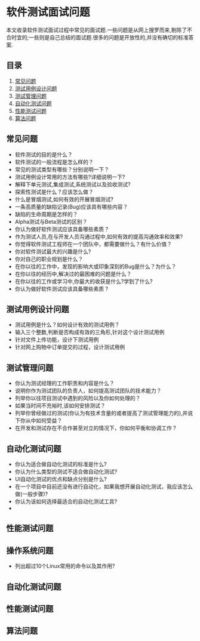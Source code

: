 ﻿# 软件测试面试问题

本文收录软件测试面试过程中常见的面试题.一些问题是从网上搜罗而来,剔除了不合时宜的;一些则是自己总结的面试题.很多的问题是开放性的,并没有确切的标准答案.
## <a name='toc'>目录</a>

1. [常见问题](#general_questions)
1. [测试用例设计问题](#testcase_questions)
1. [测试管理问题](#manage_questions)
1. [自动化测试问题](#automation_questions)
1. [性能测试问题](#perf_questions)
1. [算法问题](#algorithm_questions)

## <a name="general_questions">常见问题</a>

* 软件测试的目的是什么？
* 软件测试的一般流程是怎么样的？
* 常见的测试类型有哪些？分别说明一下？
* 测试用例设计常用的方法有哪些?详细说明一下?
* 解释下单元测试,集成测试,系统测试以及验收测试?
* 探索性测试是什么？应该怎么做？
* 什么是冒烟测试,如何有效的开展冒烟测试?
* 一条高质量的缺陷记录(Bug)应该具有哪些内容？
* 缺陷的生命周期是怎样的？
* Alpha测试与Beta测试的区别？
* 你认为做好软件测试应该具备哪些素质？
* 作为测试人员,在与开发人员沟通过程中,如何有效的提高沟通效率和效果?
* 你觉得软件测试工程师在一个团队中，都需要做什么？有什么价值？
* 你对软件测试最大的兴趣是什么?
* 你对自己的职业规划是什么？
* 在你以往的工作中，发现的影响大或印象深刻的Bug是什么？为什么？
* 在你以往的经历中,解决过的最困难的问题是什么？
* 在你以往的工作或学习中,你最大的收获是什么?学到了什么?
* 你认为做好软件测试应该具备哪些素质？

## <a name="testcase_questions">测试用例设计问题<a>
* 测试用例是什么？如何设计有效的测试用例？
* 输入三个整数,判断是否构成有效的三角形,针对这个设计测试用例
* 针对文件上传功能，设计下测试用例
* 针对网上购物中订单提交的过程，设计测试用例

## <a name="manage_questions">测试管理问题<a>
* 你认为测试经理的工作职责和内容是什么？
* 说明你作为测试团队的负责人，如何提高测试团队的技术能力？
* 列举你以往项目测试中遇到的风险以及你如何处理的？
* 如果当时间不充裕时,该如何安排测试？
* 列举你曾经做过的测试(你认为有技术含量的或者提高了测试管理能力的),并说下你从中如何受益？
* 在开发和测试存在不合作甚至对立的情况下，你如何平衡和协调工作？


## <a name="automation_questions">自动化测试问题</a>
* 你认为适合做自动化测试的标准是什么?
* 你认为什么类型的测试不适合做自动化测试?
* UI自动化测试的优点和缺点分别是什么?
* 在一个项目中目前还没有进行自动化，如果我想开展自动化测试，我应该怎么做(一般步骤)?
* 你认为该如何选择最适合的自动化测试工具?
* 


## <a name="perf_questions">性能测试问题</a>


## <a name="system_questions">操作系统问题</a>

* 列出超过10个Linux常用的命令以及其作用?


## <a name="automation_questions">自动化测试问题</a>


## <a name="perf_questions">性能测试问题</a>

## <a name="algorithm_questions">算法问题</a>
